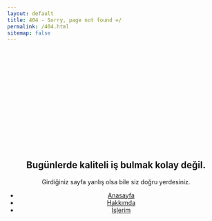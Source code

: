 ```yaml
---
layout: default
title: 404 - Sorry, page not found =/
permalink: /404.html
sitemap: false
---
```


<style type="text/css" media="screen">
  .container {
    margin: 10px auto;
    max-width: 600px;
    text-align: center;
  }
  h1 {
    margin: 30px 0;
    font-size: 15em;
    line-height: 1;
    letter-spacing: -1px;
    font-family: 'Montserrat', Arial, Helvetica, sans-serif;
    color:#fff;
    font-weight: 900;
    opacity: .2;
  }
  #footer-two{
    position: absolute;
    bottom: 0;
  }
</style>

<div class="not-found-container">
  <div class="container">
    <h1>404</h1>
    <h2><strong>Bugünlerde kaliteli iş bulmak kolay değil.</strong></h2>
    <p>Girdiğiniz sayfa yanlış olsa bile siz doğru yerdesiniz.</p>
    <ul>
      <li><a href="/">Anasayfa</a></li>
      <li><a href="/hakkimda">Hakkımda</a></li>
      <li><a href="/works">İşlerim</a></li>
    </ul>
    
  </div>
</div>
